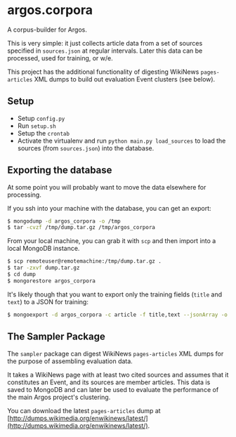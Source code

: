 # argos.corpora
A corpus-builder for Argos.

This is very simple: it just collects article data from a set of sources
specified in `sources.json` at regular intervals. Later this data can be
processed, used for training, or w/e.

This project has the additional functionality of digesting WikiNews
`pages-articles` XML dumps to build out evaluation Event clusters (see
below).


## Setup
* Setup `config.py`
* Run `setup.sh`
* Setup the `crontab`
* Activate the virtualenv and run `python main.py load_sources` to load
the sources (from `sources.json`) into the database.

## Exporting the database
At some point you will probably want to move the data elsewhere for
processing.

If you ssh into your machine with the database, you can get an export:
```bash
$ mongodump -d argos_corpora -o /tmp
$ tar -cvzf /tmp/dump.tar.gz /tmp/argos_corpora
```

From your local machine, you can grab it with `scp`
and then import into a local MongoDB instance.
```bash
$ scp remoteuser@remotemachine:/tmp/dump.tar.gz .
$ tar -zxvf dump.tar.gz
$ cd dump
$ mongorestore argos_corpora
```

It's likely though that you want to export only the training fields
(`title` and `text`) to a JSON for training:
```bash
$ mongoexport -d argos_corpora -c article -f title,text --jsonArray -o articles.json
```

## The Sampler Package
The `sampler` package can digest WikiNews `pages-articles` XML dumps for
the purpose of assembling evaluation data.

It takes a WikiNews page with at least two cited sources and assumes that
it constitutes an Event, and its sources are member articles. This data
is saved to MongoDB and can later be used to evaluate the performance of
the main Argos project's clustering.

You can download the latest `pages-articles` dump at
[http://dumps.wikimedia.org/enwikinews/latest/](http://dumps.wikimedia.org/enwikinews/latest/).